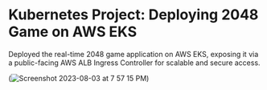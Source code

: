 # Kubernetes Project: Deploying 2048 Game on AWS EKS


Deployed the real-time 2048 game application on AWS EKS, exposing it via a public-facing AWS ALB Ingress Controller for scalable and secure access.


(![Screenshot 2023-08-03 at 7 57 15 PM](https://github.com/iam-veeramalla/aws-devops-zero-to-hero/assets/43399466/93b06a9f-67f9-404f-b0ad-18e3095b7353))
